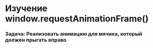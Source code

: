 # Изучение window.requestAnimationFrame()

### Задача: Реализовать анимацию для мячика, который должен прыгать вправо
